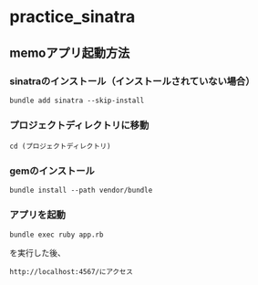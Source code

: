 # practice_sinatra
## memoアプリ起動方法

### sinatraのインストール（インストールされていない場合）
`bundle add sinatra --skip-install`

### プロジェクトディレクトリに移動
`cd (プロジェクトディレクトリ)`

### gemのインストール
`bundle install --path vendor/bundle`

### アプリを起動
`bundle exec ruby app.rb`

を実行した後、

`http://localhost:4567/にアクセス`